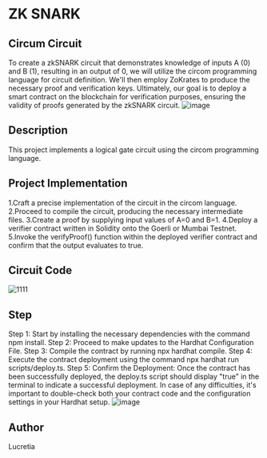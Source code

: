 # ZK SNARK  
## Circum Circuit
To create a zkSNARK circuit that demonstrates knowledge of inputs A (0) and B (1), resulting in an output of 0, we will utilize the circom programming language for circuit definition. We'll then employ ZoKrates to produce the necessary proof and verification keys. Ultimately, our goal is to deploy a smart contract on the blockchain for verification purposes, ensuring the validity of proofs generated by the zkSNARK circuit.
 ![image](https://github.com/Lucretia37/ETH-AVAX-PROOF-Module-3/assets/112743124/1f56b7cc-a4ce-4421-98d5-3f74591cd12d)


## Description
This project implements a logical gate circuit using the circom programming language.  
 

## Project Implementation
1.Craft a precise implementation of the circuit in the circom language.
2.Proceed to compile the circuit, producing the necessary intermediate files.
3.Create a proof by supplying input values of A=0 and B=1.
4.Deploy a verifier contract written in Solidity onto the Goerli or Mumbai Testnet.
5.Invoke the verifyProof() function within the deployed verifier contract and confirm that the output evaluates to true.

## Circuit Code 
![1111](https://github.com/ursprash/zkSnark/assets/111697531/309f0a52-15eb-4f51-bb6c-df4ae0fced87)

## Step 
Step 1: Start by installing the necessary dependencies with the command npm install.
Step 2: Proceed to make updates to the Hardhat Configuration File.
Step 3: Compile the contract by running npx hardhat compile.
Step 4: Execute the contract deployment using the command npx hardhat run scripts/deploy.ts.
Step 5: Confirm the Deployment:
Once the contract has been successfully deployed, the deploy.ts script should display "true" in the terminal to indicate a successful deployment. In case of any difficulties, it's important to double-check both your contract code and the configuration settings in your Hardhat setup.
![image](https://github.com/Lucretia37/ETH-AVAX-PROOF-Module-3/assets/112743124/7193ac8d-fd7a-47ee-a964-9c2eabcbd446)



## Author
Lucretia




